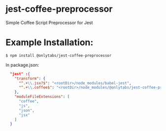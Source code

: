 # jest-coffee-preprocessor

Simple Coffee Script Preprocessor for Jest

# Example Installation:

```sh
$ npm install @onlytabs/jest-coffee-preprocessor
```


In package.json:

```json
  "jest" :{
    "transform": {
      "^.+\\.jsx?$": "<rootDir>/node_modules/babel-jest",
      "^.+\\.coffee$": "<rootDir>/node_modules/@onlytabs/jest-coffee-preprocessor/index.js"
    },
    "moduleFileExtensions": [
      "coffee",
      "js",
      "json",
      "jsx"
    ]
  }
```
